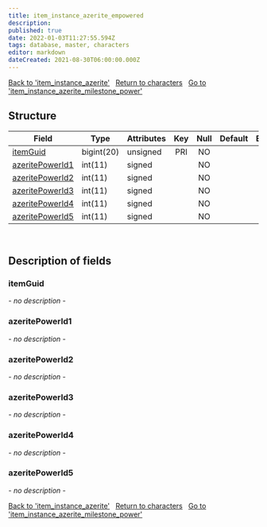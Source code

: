 ```yaml
---
title: item_instance_azerite_empowered
description: 
published: true
date: 2022-01-03T11:27:55.594Z
tags: database, master, characters
editor: markdown
dateCreated: 2021-08-30T06:00:00.000Z
---
```


<a href="https://trinitycore.info/en/database/master/characters/item_instance_azerite" class="mt-5 v-btn v-btn--depressed v-btn--flat v-btn--outlined theme--light v-size--default darkblue--text text--lighten-3"><span class="v-btn__content"><i aria-hidden="true" class="v-icon notranslate v-icon--left mdi mdi-arrow-left theme--light"></i><span>Back to 'item_instance_azerite'</span></span></a>&nbsp;&nbsp;&nbsp;<a href="https://trinitycore.info/en/database/master/characters/home" class="mt-5 v-btn v-btn--depressed v-btn--flat v-btn--outlined theme--light v-size--default darkblue--text text--lighten-3"><span class="v-btn__content"><i aria-hidden="true" class="v-icon notranslate v-icon--left mdi mdi-home-outline theme--light"></i><span>Return to characters</span></span></a>&nbsp;&nbsp;&nbsp;<a href="https://trinitycore.info/en/database/master/characters/item_instance_azerite_milestone_power" class="mt-5 v-btn v-btn--depressed v-btn--flat v-btn--outlined theme--light v-size--default darkblue--text text--lighten-3"><span class="v-btn__content"><span>Go to 'item_instance_azerite_milestone_power'</span><i aria-hidden="true" class="v-icon notranslate v-icon--right mdi mdi-arrow-right theme--light"></i></span></a>

## Structure

| Field | Type | Attributes | Key | Null | Default | Extra | Comment |
| --- | --- | --- | :---: | :---: | --- | --- | --- |
| [itemGuid](#itemguid) | bigint(20) | unsigned | PRI | NO |  |  |  |
| [azeritePowerId1](#azeritepowerid1) | int(11) | signed |  | NO |  |  |  |
| [azeritePowerId2](#azeritepowerid2) | int(11) | signed |  | NO |  |  |  |
| [azeritePowerId3](#azeritepowerid3) | int(11) | signed |  | NO |  |  |  |
| [azeritePowerId4](#azeritepowerid4) | int(11) | signed |  | NO |  |  |  |
| [azeritePowerId5](#azeritepowerid5) | int(11) | signed |  | NO |  |  |  |
&nbsp;
## Description of fields

### itemGuid
*- no description -*
&nbsp;

### azeritePowerId1
*- no description -*
&nbsp;

### azeritePowerId2
*- no description -*
&nbsp;

### azeritePowerId3
*- no description -*
&nbsp;

### azeritePowerId4
*- no description -*
&nbsp;

### azeritePowerId5
*- no description -*
&nbsp;

<a href="https://trinitycore.info/en/database/master/characters/item_instance_azerite" class="mt-5 v-btn v-btn--depressed v-btn--flat v-btn--outlined theme--light v-size--default darkblue--text text--lighten-3"><span class="v-btn__content"><i aria-hidden="true" class="v-icon notranslate v-icon--left mdi mdi-arrow-left theme--light"></i><span>Back to 'item_instance_azerite'</span></span></a>&nbsp;&nbsp;&nbsp;<a href="https://trinitycore.info/en/database/master/characters/home" class="mt-5 v-btn v-btn--depressed v-btn--flat v-btn--outlined theme--light v-size--default darkblue--text text--lighten-3"><span class="v-btn__content"><i aria-hidden="true" class="v-icon notranslate v-icon--left mdi mdi-home-outline theme--light"></i><span>Return to characters</span></span></a>&nbsp;&nbsp;&nbsp;<a href="https://trinitycore.info/en/database/master/characters/item_instance_azerite_milestone_power" class="mt-5 v-btn v-btn--depressed v-btn--flat v-btn--outlined theme--light v-size--default darkblue--text text--lighten-3"><span class="v-btn__content"><span>Go to 'item_instance_azerite_milestone_power'</span><i aria-hidden="true" class="v-icon notranslate v-icon--right mdi mdi-arrow-right theme--light"></i></span></a>

